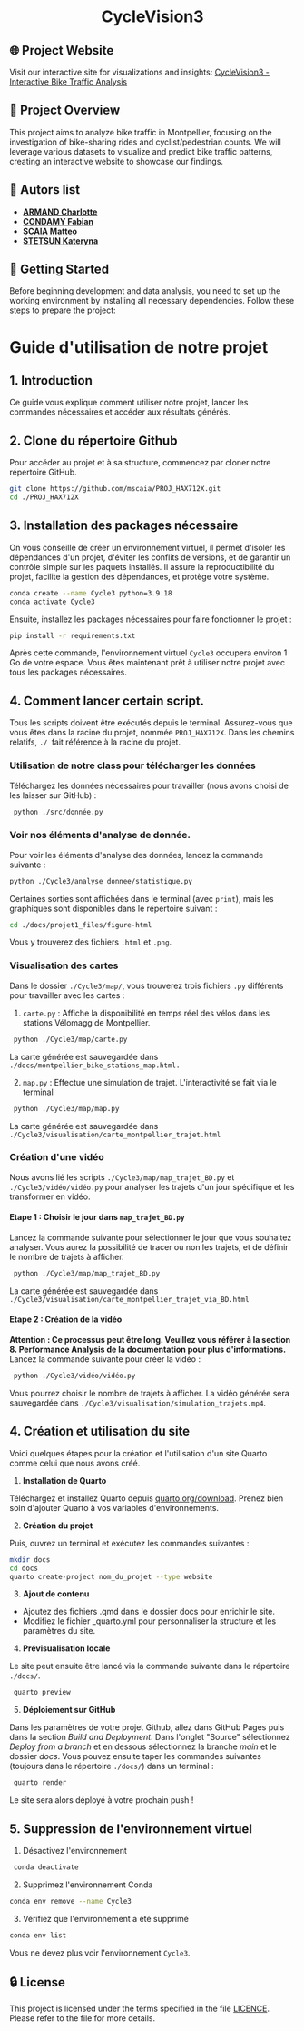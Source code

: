 <h1 align="center">CycleVision3</h1>

## 🌐 Project Website  
Visit our interactive site for visualizations and insights: [CycleVision3 - Interactive Bike Traffic Analysis](https://mscaia.github.io/PROJ_HAX712X/)

## 📖 Project Overview 
This project aims to analyze bike traffic in Montpellier, focusing on the investigation of bike-sharing rides and cyclist/pedestrian counts. We will leverage various datasets to visualize and predict bike traffic patterns, creating an interactive website to showcase our findings.

## 👥 Autors list

- [**ARMAND Charlotte**](https://github.com/CharlotteARMAND)
- [**CONDAMY Fabian**](https://github.com/FabianCondamy)
- [**SCAIA Matteo**](https://github.com/mscaia)
- [**STETSUN Kateryna**](https://github.com/KatyaStetsun)

## 🚀 Getting Started

Before beginning development and data analysis, you need to set up the working environment by installing all necessary dependencies. Follow these steps to prepare the project:

# Guide d'utilisation de notre projet
## 1. Introduction 
Ce guide vous explique comment utiliser notre projet, lancer les commandes nécessaires et accéder aux résultats générés.
## 2. Clone du répertoire Github
Pour accéder au projet et à sa structure, commencez par cloner notre répertoire GitHub.
```bash
git clone https://github.com/mscaia/PROJ_HAX712X.git
cd ./PROJ_HAX712X
```
## 3. Installation des packages nécessaire
On vous conseille de créer un environnement virtuel, il permet d'isoler les dépendances d'un projet, d'éviter les conflits de versions, et de garantir un contrôle simple sur les paquets installés. Il assure la reproductibilité du projet, facilite la gestion des dépendances, et protège votre système.
```bash
conda create --name Cycle3 python=3.9.18
conda activate Cycle3
```
Ensuite, installez les packages nécessaires pour faire fonctionner le projet :
```bash
pip install -r requirements.txt
```
Après cette commande, l'environnement virtuel `Cycle3` occupera environ 1 Go de votre espace. Vous êtes maintenant prêt à utiliser notre projet avec tous les packages nécessaires.
## 4. Comment lancer certain script.
Tous les scripts doivent être exécutés depuis le terminal. Assurez-vous que vous êtes dans la racine du projet, nommée `PROJ_HAX712X`. Dans les chemins relatifs, `./ `fait référence à la racine du projet.
### Utilisation de notre class pour télécharger les données
Téléchargez les données nécessaires pour travailler (nous avons choisi de les laisser sur GitHub) :
```bash
 python ./src/donnée.py
```
### Voir nos éléments d'analyse de donnée.
Pour voir les éléments d'analyse des données, lancez la commande suivante :
```bash
python ./Cycle3/analyse_donnee/statistique.py
```
Certaines sorties sont affichées dans le terminal (avec `print`), mais les graphiques sont disponibles dans le répertoire suivant :
```bash
cd ./docs/projet1_files/figure-html
```
Vous y trouverez des fichiers `.html` et `.png`.
### Visualisation des cartes
Dans le dossier `./Cycle3/map/`, vous trouverez trois fichiers `.py` différents pour travailler avec les cartes :
1. `carte.py` : Affiche la disponibilité en temps réel des vélos dans les stations Vélomagg de Montpellier.
```bash
 python ./Cycle3/map/carte.py 
```
La carte générée est sauvegardée dans `./docs/montpellier_bike_stations_map.html.`

2. `map.py` : Effectue une simulation de trajet. L'interactivité se fait via le terminal
```bash
 python ./Cycle3/map/map.py 
```
La carte générée est sauvegardée dans `./Cycle3/visualisation/carte_montpellier_trajet.html`

### Création d'une vidéo
Nous avons lié les scripts `./Cycle3/map/map_trajet_BD.py` et `./Cycle3/vidéo/vidéo.py` pour analyser les trajets d'un jour spécifique et les transformer en vidéo. 
#### Etape 1 : Choisir le jour dans `map_trajet_BD.py`
Lancez la commande suivante pour sélectionner le jour que vous souhaitez analyser. Vous aurez la possibilité de tracer ou non les trajets, et de définir le nombre de trajets à afficher.
```bash
 python ./Cycle3/map/map_trajet_BD.py
```
La carte générée est sauvegardée dans `./Cycle3/visualisation/carte_montpellier_trajet_via_BD.html`
#### Etape 2 : Création de la vidéo
**Attention : Ce processus peut être long. Veuillez vous référer à la section 8. Performance Analysis de la documentation pour plus d'informations.**
Lancez la commande suivante pour créer la vidéo :
```bash
 python ./Cycle3/vidéo/vidéo.py
```
Vous pourrez choisir le nombre de trajets à afficher. La vidéo générée sera sauvegardée dans `./Cycle3/visualisation/simulation_trajets.mp4`.
## 4. Création et utilisation du site 
Voici quelques étapes pour la création et l'utilisation d'un site Quarto comme celui que nous avons créé.
1. **Installation de Quarto**

Téléchargez et installez Quarto depuis [quarto.org/download](https://quarto.org/download). Prenez bien soin d'ajouter Quarto à vos variables d'environnements.

2. **Création du projet**

Puis, ouvrez un terminal et exécutez les commandes suivantes :
```bash
mkdir docs
cd docs
quarto create-project nom_du_projet --type website
```
3. **Ajout de contenu**
- Ajoutez des fichiers .qmd dans le dossier docs pour enrichir le site.
- Modifiez le fichier _quarto.yml pour personnaliser la structure et les paramètres du site.

4. **Prévisualisation locale**

Le site peut ensuite être lancé via la commande suivante dans le répertoire `./docs/`.
```bash
 quarto preview
```

5. **Déploiement sur GitHub**

Dans les paramètres de votre projet Github, allez dans GitHub Pages puis dans la section *Build and Deployment*. Dans l'onglet "Source" sélectionnez *Deploy from a branch* et en dessous sélectionnez la branche *main* et le dossier *docs*.
Vous pouvez ensuite taper les commandes suivantes (toujours dans le répertoire `./docs/`) dans un terminal :
```bash
 quarto render
 ```
Le site sera alors déployé à votre prochain push !

## 5. Suppression de l'environnement virtuel
1. Désactivez l'environnement
```bash
 conda deactivate
```
2. Supprimez l'environnement Conda
```bash
conda env remove --name Cycle3
```
3. Vérifiez que l'environnement a été supprimé
```bash
conda env list
```
Vous ne devez plus voir l'environnement `Cycle3`.
## 🔒 License

This project is licensed under the terms specified in the file [LICENCE](https://github.com/mscaia/PROJ_HAX712X/blob/main/LICENCE). Please refer to the file for more details.
